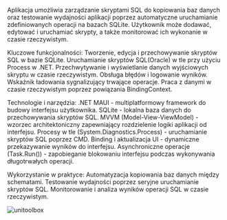 Aplikacja umożliwia zarządzanie skryptami SQL do kopiowania baz danych oraz testowanie wydajności aplikacji poprzez automatyczne uruchamianie zdefiniowanych operacji na bazach SQLite. Użytkownik może dodawać, edytować i uruchamiać skrypty, a także monitorować ich wykonanie w czasie rzeczywistym.

Kluczowe funkcjonalności:
Tworzenie, edycja i przechowywanie skryptów SQL w bazie SQLite.
Uruchamianie skryptów SQL(Oracle) w tle przy użyciu Process w .NET.
Przechwytywanie i wyświetlanie danych wyjściowych skryptu w czasie rzeczywistym.
Obsługa błędów i logowanie wyników.
Wskaźnik ładowania sygnalizujący trwające operacje.
Praca z danymi w czasie rzeczywistym poprzez powiązania BindingContext.

Technologie i narzędzia:
.NET MAUI - multiplatformowy framework do budowy interfejsu użytkownika.
SQLite - lokalna baza danych do przechowywania skryptów SQL.
MVVM (Model-View-ViewModel) - wzorzec architektoniczny zapewniający rozdzielenie logiki aplikacji od interfejsu.
Procesy w tle (System.Diagnostics.Process) - uruchamianie skryptów SQL poprzez CMD.
Binding i aktualizacja UI - dynamiczne przekazywanie wyników do interfejsu.
Asynchroniczne operacje (Task.Run()) - zapobieganie blokowaniu interfejsu podczas wykonywania długotrwałych operacji.

Wykorzystanie w praktyce:
Automatyzacja kopiowania baz danych między schematami.
Testowanie wydajności poprzez seryjne uruchamianie skryptów SQL.
Monitorowanie i analiza wyników operacji SQL w czasie rzeczywistym.


![unitoolbox](https://github.com/ImMan3NcE/UniToolbox/blob/master/UniToolbox.gif)
